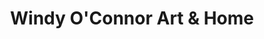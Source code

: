 ---
title: "Windy O'Connor Art & Home"
url: /charlotte/windy-oconnor-art-and-home/
shop: interior decoration
---